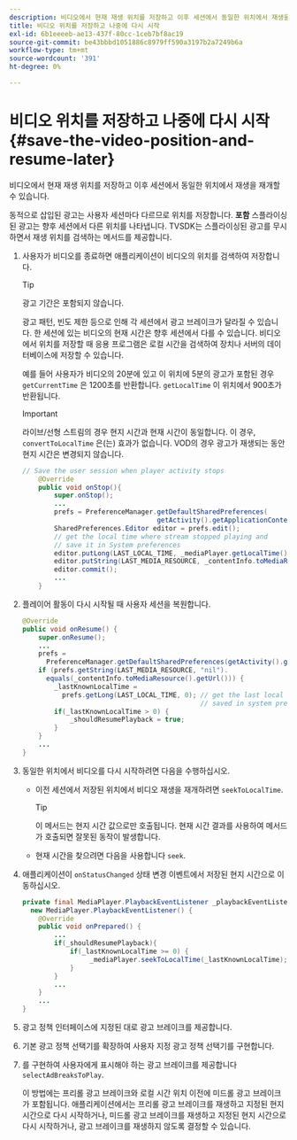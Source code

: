 ```yaml
---
description: 비디오에서 현재 재생 위치를 저장하고 이후 세션에서 동일한 위치에서 재생을 재개할 수 있습니다.
title: 비디오 위치를 저장하고 나중에 다시 시작
exl-id: 6b1eeeeb-ae13-437f-80cc-1ceb7bf8ac19
source-git-commit: be43bbbd1051886c8979ff590a3197b2a7249b6a
workflow-type: tm+mt
source-wordcount: '391'
ht-degree: 0%

---
```


# 비디오 위치를 저장하고 나중에 다시 시작 {#save-the-video-position-and-resume-later}

비디오에서 현재 재생 위치를 저장하고 이후 세션에서 동일한 위치에서 재생을 재개할 수 있습니다.

동적으로 삽입된 광고는 사용자 세션마다 다르므로 위치를 저장합니다. **포함** 스플라이싱된 광고는 향후 세션에서 다른 위치를 나타냅니다. TVSDK는 스플라이싱된 광고를 무시하면서 재생 위치를 검색하는 메서드를 제공합니다.

1. 사용자가 비디오를 종료하면 애플리케이션이 비디오의 위치를 검색하여 저장합니다.

   >[!TIP]
   >
   >광고 기간은 포함되지 않습니다.

   광고 패턴, 빈도 제한 등으로 인해 각 세션에서 광고 브레이크가 달라질 수 있습니다. 한 세션에 있는 비디오의 현재 시간은 향후 세션에서 다를 수 있습니다. 비디오에서 위치를 저장할 때 응용 프로그램은 로컬 시간을 검색하여 장치나 서버의 데이터베이스에 저장할 수 있습니다.

   예를 들어 사용자가 비디오의 20분에 있고 이 위치에 5분의 광고가 포함된 경우 `getCurrentTime` 은 1200초를 반환합니다. `getLocalTime` 이 위치에서 900초가 반환됩니다.

   >[!IMPORTANT]
   >
   >라이브/선형 스트림의 경우 현지 시간과 현재 시간이 동일합니다. 이 경우, `convertToLocalTime` 은(는) 효과가 없습니다. VOD의 경우 광고가 재생되는 동안 현지 시간은 변경되지 않습니다.

   ```java
   // Save the user session when player activity stops 
       @Override 
       public void onStop(){ 
           super.onStop(); 
           ... 
           prefs = PreferenceManager.getDefaultSharedPreferences( 
                                     getActivity().getApplicationContext()); 
           SharedPreferences.Editor editor = prefs.edit(); 
           // get the local time where stream stopped playing and  
           // save it in System preferences 
           editor.putLong(LAST_LOCAL_TIME, _mediaPlayer.getLocalTime());  
           editor.putString(LAST_MEDIA_RESOURCE, _contentInfo.toMediaResource().getUrl()); 
           editor.commit(); 
           ... 
       }
   ```

1. 플레이어 활동이 다시 시작될 때 사용자 세션을 복원합니다.

   ```java
   @Override 
   public void onResume() { 
       super.onResume(); 
       ... 
       prefs =  
         PreferenceManager.getDefaultSharedPreferences(getActivity().getApplicationContext()); 
       if (prefs.getString(LAST_MEDIA_RESOURCE, "nil"). 
         equals(_contentInfo.toMediaResource().getUrl())) { 
           _lastKnownLocalTime =  
             prefs.getLong(LAST_LOCAL_TIME, 0); // get the last local time  
                                                // saved in system preferences 
           if(_lastKnownLocalTime > 0) { 
               _shouldResumePlayback = true; 
           } 
       } 
       ... 
   } 
   ```

1. 동일한 위치에서 비디오를 다시 시작하려면 다음을 수행하십시오.

   * 이전 세션에서 저장된 위치에서 비디오 재생을 재개하려면 `seekToLocalTime`.

      >[!TIP]
      >
      >이 메서드는 현지 시간 값으로만 호출됩니다. 현재 시간 결과를 사용하여 메서드가 호출되면 잘못된 동작이 발생합니다.

   * 현재 시간을 찾으려면 다음을 사용합니다 `seek`.

1. 애플리케이션이 `onStatusChanged` 상태 변경 이벤트에서 저장된 현지 시간으로 이동하십시오.

   ```java
   private final MediaPlayer.PlaybackEventListener _playbackEventListener =  
     new MediaPlayer.PlaybackEventListener() { 
       @Override 
       public void onPrepared() { 
           ... 
           if(_shouldResumePlayback){ 
               if(_lastKnownLocalTime >= 0) { 
                    _mediaPlayer.seekToLocalTime(_lastKnownLocalTime); 
               } 
           } 
           ... 
       } 
       ... 
   }
   ```

1. 광고 정책 인터페이스에 지정된 대로 광고 브레이크를 제공합니다.
1. 기본 광고 정책 선택기를 확장하여 사용자 지정 광고 정책 선택기를 구현합니다.
1. 를 구현하여 사용자에게 표시해야 하는 광고 브레이크를 제공합니다 `selectAdBreaksToPlay`.

   이 방법에는 프리롤 광고 브레이크와 로컬 시간 위치 이전에 미드롤 광고 브레이크가 포함됩니다. 애플리케이션에서는 프리롤 광고 브레이크를 재생하고 지정된 현지 시간으로 다시 시작하거나, 미드롤 광고 브레이크를 재생하고 지정된 현지 시간으로 다시 시작하거나, 광고 브레이크를 재생하지 않도록 결정할 수 있습니다.
